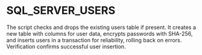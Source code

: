 # SQL_SERVER_USERS
The script checks and drops the existing users table if present. It creates a new table with columns for user data, encrypts passwords with SHA-256, and inserts users in a transaction for reliability, rolling back on errors. Verification confirms successful user insertion.
